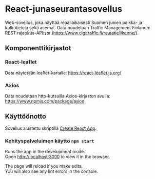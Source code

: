 # React-junaseurantasovellus

Web-sovellus, joka näyttää reaaliaikaisesti Suomen junien paikka- ja kulkutietoja sekä asemat. Data noudetaan Traffic Management Finland:n REST rajapinta-API:sta (https://www.digitraffic.fi/rautatieliikenne/). 

## Komponenttikirjastot
### React-leaflet
Data näytetään leaflet-kartalla: https://react-leaflet.js.org/

### Axios
Data noudetaan http-kutsuilla Axios-kirjaston avulla: https://www.npmjs.com/package/axios


## Käyttöönotto

Sovellus alustettu skriptillä [Create React App](https://github.com/facebook/create-react-app).

### Kehityspalveluimen käyttö `npm start`

Runs the app in the development mode.\
Open [http://localhost:3000](http://localhost:3000) to view it in the browser.

The page will reload if you make edits.\
You will also see any lint errors in the console.

